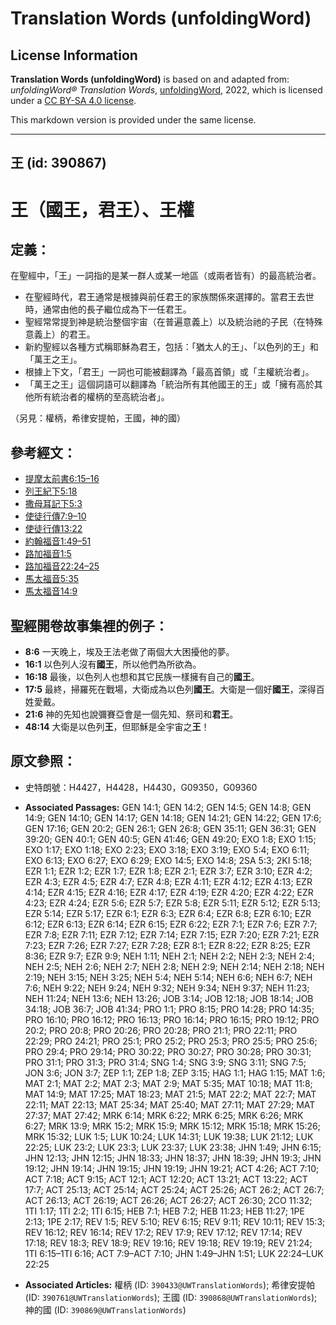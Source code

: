 # Translation Words (unfoldingWord)

## License Information

**Translation Words (unfoldingWord)** is based on and adapted from: _unfoldingWord® Translation Words_, [unfoldingWord](https://unfoldingword.org/utw), 2022, which is licensed under a [CC BY-SA 4.0 license](https://creativecommons.org/licenses/by-sa/4.0/legalcode.en).

This markdown version is provided under the same license.



--------------------------------

## 王 (id: 390867)

王（國王，君王）、王權
===========

定義：
---

在聖經中，「王」一詞指的是某一群人或某一地區（或兩者皆有）的最高統治者。

* 在聖經時代，君王通常是根據與前任君王的家族關係來選擇的。當君王去世時，通常由他的長子繼位成為下一任君王。
* 聖經常常提到神是統治整個宇宙（在普遍意義上）以及統治祂的子民（在特殊意義上）的君王。
* 新約聖經以各種方式稱耶穌為君王，包括：「猶太人的王」、「以色列的王」和「萬王之王」。
* 根據上下文，「君王」一詞也可能被翻譯為「最高首領」或「主權統治者」。
* 「萬王之王」這個詞語可以翻譯為「統治所有其他國王的王」或「擁有高於其他所有統治者的權柄的至高統治者」。

（另見：權柄，希律安提帕，王國，神的國）

參考經文：
-----

* [提摩太前書6:15–16](https://ref.ly/1Tim6:15-1Tim6:16)
* [列王紀下5:18](https://ref.ly/2Kgs5:18)
* [撒母耳記下5:3](https://ref.ly/2Sam5:3)
* [使徒行傳7:9–10](https://ref.ly/Acts7:9-Acts7:10)
* [使徒行傳13:22](https://ref.ly/Acts13:22)
* [約翰福音1:49–51](https://ref.ly/John1:49-John1:51)
* [路加福音1:5](https://ref.ly/Luke1:5)
* [路加福音22:24–25](https://ref.ly/Luke22:24-Luke22:25)
* [馬太福音5:35](https://ref.ly/Matt5:35)
* [馬太福音14:9](https://ref.ly/Matt14:9)

聖經開卷故事集裡的例子：
------------

* **8:6** 一天晚上，埃及王法老做了兩個大大困擾他的夢。
* **16:1** 以色列人沒有**國王**，所以他們為所欲為。
* **16:18** 最後，以色列人也想和其它民族一樣擁有自己的**國王**。
* **17:5** 最終，掃羅死在戰場，大衛成為以色列**國王**。大衛是一個好**國王**，深得百姓愛戴。
* **21:6** 神的先知也說彌賽亞會是一個先知、祭司和**君王**。
* **48:14** 大衛是以色列**王**，但耶穌是全宇宙之**王**！

原文參照：
-----

* 史特朗號：H4427，H4428，H4430，G09350，G09360

* **Associated Passages:** GEN 14:1; GEN 14:2; GEN 14:5; GEN 14:8; GEN 14:9; GEN 14:10; GEN 14:17; GEN 14:18; GEN 14:21; GEN 14:22; GEN 17:6; GEN 17:16; GEN 20:2; GEN 26:1; GEN 26:8; GEN 35:11; GEN 36:31; GEN 39:20; GEN 40:1; GEN 40:5; GEN 41:46; GEN 49:20; EXO 1:8; EXO 1:15; EXO 1:17; EXO 1:18; EXO 2:23; EXO 3:18; EXO 3:19; EXO 5:4; EXO 6:11; EXO 6:13; EXO 6:27; EXO 6:29; EXO 14:5; EXO 14:8; 2SA 5:3; 2KI 5:18; EZR 1:1; EZR 1:2; EZR 1:7; EZR 1:8; EZR 2:1; EZR 3:7; EZR 3:10; EZR 4:2; EZR 4:3; EZR 4:5; EZR 4:7; EZR 4:8; EZR 4:11; EZR 4:12; EZR 4:13; EZR 4:14; EZR 4:15; EZR 4:16; EZR 4:17; EZR 4:19; EZR 4:20; EZR 4:22; EZR 4:23; EZR 4:24; EZR 5:6; EZR 5:7; EZR 5:8; EZR 5:11; EZR 5:12; EZR 5:13; EZR 5:14; EZR 5:17; EZR 6:1; EZR 6:3; EZR 6:4; EZR 6:8; EZR 6:10; EZR 6:12; EZR 6:13; EZR 6:14; EZR 6:15; EZR 6:22; EZR 7:1; EZR 7:6; EZR 7:7; EZR 7:8; EZR 7:11; EZR 7:12; EZR 7:14; EZR 7:15; EZR 7:20; EZR 7:21; EZR 7:23; EZR 7:26; EZR 7:27; EZR 7:28; EZR 8:1; EZR 8:22; EZR 8:25; EZR 8:36; EZR 9:7; EZR 9:9; NEH 1:11; NEH 2:1; NEH 2:2; NEH 2:3; NEH 2:4; NEH 2:5; NEH 2:6; NEH 2:7; NEH 2:8; NEH 2:9; NEH 2:14; NEH 2:18; NEH 2:19; NEH 3:15; NEH 3:25; NEH 5:4; NEH 5:14; NEH 6:6; NEH 6:7; NEH 7:6; NEH 9:22; NEH 9:24; NEH 9:32; NEH 9:34; NEH 9:37; NEH 11:23; NEH 11:24; NEH 13:6; NEH 13:26; JOB 3:14; JOB 12:18; JOB 18:14; JOB 34:18; JOB 36:7; JOB 41:34; PRO 1:1; PRO 8:15; PRO 14:28; PRO 14:35; PRO 16:10; PRO 16:12; PRO 16:13; PRO 16:14; PRO 16:15; PRO 19:12; PRO 20:2; PRO 20:8; PRO 20:26; PRO 20:28; PRO 21:1; PRO 22:11; PRO 22:29; PRO 24:21; PRO 25:1; PRO 25:2; PRO 25:3; PRO 25:5; PRO 25:6; PRO 29:4; PRO 29:14; PRO 30:22; PRO 30:27; PRO 30:28; PRO 30:31; PRO 31:1; PRO 31:3; PRO 31:4; SNG 1:4; SNG 3:9; SNG 3:11; SNG 7:5; JON 3:6; JON 3:7; ZEP 1:1; ZEP 1:8; ZEP 3:15; HAG 1:1; HAG 1:15; MAT 1:6; MAT 2:1; MAT 2:2; MAT 2:3; MAT 2:9; MAT 5:35; MAT 10:18; MAT 11:8; MAT 14:9; MAT 17:25; MAT 18:23; MAT 21:5; MAT 22:2; MAT 22:7; MAT 22:11; MAT 22:13; MAT 25:34; MAT 25:40; MAT 27:11; MAT 27:29; MAT 27:37; MAT 27:42; MRK 6:14; MRK 6:22; MRK 6:25; MRK 6:26; MRK 6:27; MRK 13:9; MRK 15:2; MRK 15:9; MRK 15:12; MRK 15:18; MRK 15:26; MRK 15:32; LUK 1:5; LUK 10:24; LUK 14:31; LUK 19:38; LUK 21:12; LUK 22:25; LUK 23:2; LUK 23:3; LUK 23:37; LUK 23:38; JHN 1:49; JHN 6:15; JHN 12:13; JHN 12:15; JHN 18:33; JHN 18:37; JHN 18:39; JHN 19:3; JHN 19:12; JHN 19:14; JHN 19:15; JHN 19:19; JHN 19:21; ACT 4:26; ACT 7:10; ACT 7:18; ACT 9:15; ACT 12:1; ACT 12:20; ACT 13:21; ACT 13:22; ACT 17:7; ACT 25:13; ACT 25:14; ACT 25:24; ACT 25:26; ACT 26:2; ACT 26:7; ACT 26:13; ACT 26:19; ACT 26:26; ACT 26:27; ACT 26:30; 2CO 11:32; 1TI 1:17; 1TI 2:2; 1TI 6:15; HEB 7:1; HEB 7:2; HEB 11:23; HEB 11:27; 1PE 2:13; 1PE 2:17; REV 1:5; REV 5:10; REV 6:15; REV 9:11; REV 10:11; REV 15:3; REV 16:12; REV 16:14; REV 17:2; REV 17:9; REV 17:12; REV 17:14; REV 17:18; REV 18:3; REV 18:9; REV 19:16; REV 19:18; REV 19:19; REV 21:24; 1TI 6:15–1TI 6:16; ACT 7:9–ACT 7:10; JHN 1:49–JHN 1:51; LUK 22:24–LUK 22:25
* **Associated Articles:** 權柄 (ID: `390433@UWTranslationWords`); 希律安提帕 (ID: `390761@UWTranslationWords`); 王國 (ID: `390868@UWTranslationWords`); 神的國 (ID: `390869@UWTranslationWords`)

